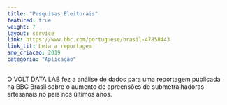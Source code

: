 ```yaml
---
title: "Pesquisas Eleitorais"
featured: true
weight: 7
layout: service
link: https://www.bbc.com/portuguese/brasil-47858443
link_tit: Leia a reportagem
ano_criacao: 2019
categoria: "Aplicação"
---
```


O VOLT DATA LAB fez a análise de dados para uma reportagem publicada na BBC Brasil sobre o aumento de apreensões de submetralhadoras artesanais no país nos últimos anos.
